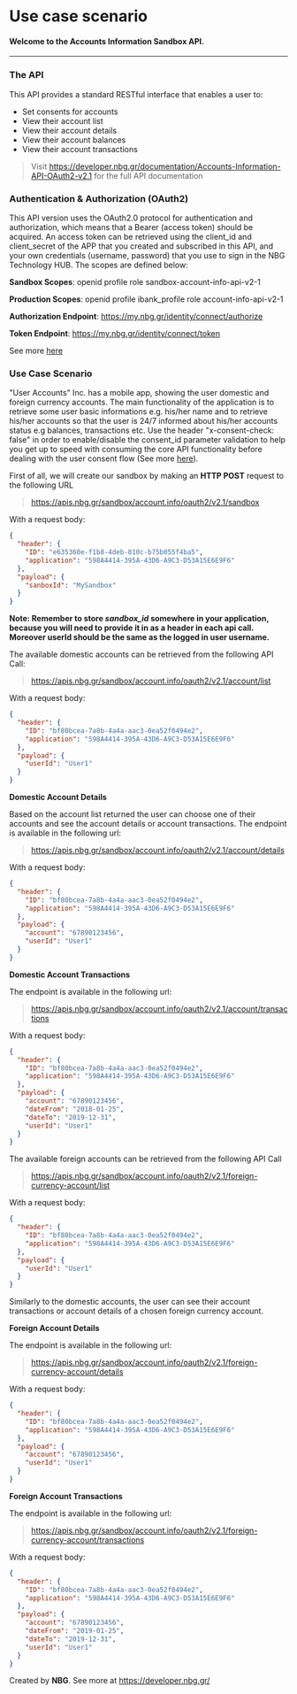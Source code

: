 # Use case scenario
#### Welcome to the Accounts Information Sandbox API.

------------------------------------------------------------------------------------------
### The API
This API provides a standard RESTful interface that enables a user to:
* Set consents for accounts
* View their account list
* View their account details
* View their account balances
* View their account transactions

> Visit https://developer.nbg.gr/documentation/Accounts-Information-API-OAuth2-v2.1 for the full API documentation

### Authentication & Authorization (OAuth2)
This API version uses the OAuth2.0 protocol for authentication and authorization, which means that a Bearer (access token) should be acquired. An access token can be retrieved using the client_id and client_secret of the APP that you created and subscribed in this API, and your own credentials (username, password) that you use to sign in the NBG Technology HUB. The scopes are defined below:


**Sandbox Scopes**: openid profile role sandbox-account-info-api-v2-1


**Production Scopes**: openid profile ibank_profile role account-info-api-v2-1


**Authorization Endpoint**: https://my.nbg.gr/identity/connect/authorize
    
    
**Token  Endpoint**: https://my.nbg.gr/identity/connect/token


See more [here](https://developer.nbg.gr/oauth-document)

### Use Case Scenario 
"User Accounts" Inc. has a mobile app, showing the user domestic and foreign currency accounts. The main functionality of the application is to retrieve some user basic informations e.g.  his/her name and to retrieve his/her accounts so that the user is 24/7 informed about his/her accounts status e.g balances, transactions etc. Use the header "x-consent-check: false" in order to enable/disable the consent_id parameter validation to help you get up to speed with consuming the core API functionality before dealing with the user consent flow (See more [here](https://developer.nbg.gr/documentation/Accounts-Information-API-OAuth2-v2-1#section/How-To-Get-Started)).

First of all, we will create our sandbox by making an **HTTP POST** request to the following URL
> https://apis.nbg.gr/sandbox/account.info/oauth2/v2.1/sandbox

With a request body:
```json
{
  "header": {
	"ID": "e635360e-f1b8-4deb-810c-b75b055f4ba5",
	"application": "598A4414-395A-43D6-A9C3-D53A15E6E9F6"
  },
  "payload": {
	"sanboxId": "MySandbox"
  }
}
``` 

**Note: Remember to store *sandbox_id* somewhere in your application, because you will need to provide it in as a header in each api call. Moreover userId should be the same as the logged in user username.**


The available domestic accounts can be retrieved from the following API Call:

> https://apis.nbg.gr/sandbox/account.info/oauth2/v2.1/account/list

With a request body:
```json
{
  "header": {
	"ID": "bf80bcea-7a8b-4a4a-aac3-0ea52f0494e2",
	"application": "598A4414-395A-43D6-A9C3-D53A15E6E9F6"
  },
  "payload": {
	"userId": "User1"
  }
}
``` 

**Domestic Account Details**

Based on the account list returned the user can choose one of their accounts and see the account details or account transactions. The endpoint is available in the following url:

> https://apis.nbg.gr/sandbox/account.info/oauth2/v2.1/account/details

With a request body:
```json
{
  "header": {
    "ID": "bf80bcea-7a8b-4a4a-aac3-0ea52f0494e2",
    "application": "598A4414-395A-43D6-A9C3-D53A15E6E9F6"
  },
  "payload": {
    "account": "67890123456",
    "userId": "User1"
  }
}
``` 

**Domestic Account Transactions**

The endpoint is available in the following url:
> https://apis.nbg.gr/sandbox/account.info/oauth2/v2.1/account/transactions


With a request body:
```json
{
  "header": {
    "ID": "bf80bcea-7a8b-4a4a-aac3-0ea52f0494e2",
    "application": "598A4414-395A-43D6-A9C3-D53A15E6E9F6"
  },
  "payload": {
    "account": "67890123456",
    "dateFrom": "2018-01-25",
    "dateTo": "2019-12-31",
    "userId": "User1"
  }
}
``` 

The available foreign accounts can be retrieved from the following API Call

> https://apis.nbg.gr/sandbox/account.info/oauth2/v2.1/foreign-currency-account/list

With a request body:
```json
{
  "header": {
	"ID": "bf80bcea-7a8b-4a4a-aac3-0ea52f0494e2",
	"application": "598A4414-395A-43D6-A9C3-D53A15E6E9F6"
  },
  "payload": {
	"userId": "User1"
  }
}
``` 

Similarly to the domestic accounts, the user can see their account transactions or account details of a chosen foreign currency account.

**Foreign Account Details**

The endpoint is available in the following url:
> https://apis.nbg.gr/sandbox/account.info/oauth2/v2.1/foreign-currency-account/details

With a request body:
```json
{
  "header": {
    "ID": "bf80bcea-7a8b-4a4a-aac3-0ea52f0494e2",
    "application": "598A4414-395A-43D6-A9C3-D53A15E6E9F6"
  },
  "payload": {
    "account": "67890123456",
    "userId": "User1"
  }
}
``` 

**Foreign Account Transactions**

The endpoint is available in the following url:
> https://apis.nbg.gr/sandbox/account.info/oauth2/v2.1/foreign-currency-account/transactions

With a request body:
```json
{
  "header": {
    "ID": "bf80bcea-7a8b-4a4a-aac3-0ea52f0494e2",
    "application": "598A4414-395A-43D6-A9C3-D53A15E6E9F6"
  },
  "payload": {
    "account": "67890123456",
    "dateFrom": "2019-01-25",
    "dateTo": "2019-12-31",
    "userId": "User1"
  }
}
``` 

Created by **NBG**. 
See more at https://developer.nbg.gr/
